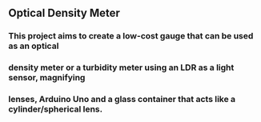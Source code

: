 ## Optical Density Meter
### This project aims to create a low-cost gauge that can be used as an optical 
### density meter or a turbidity meter using an LDR as a light sensor, magnifying
### lenses, Arduino Uno and a glass container that acts like a cylinder/spherical lens.
